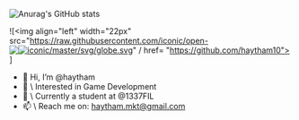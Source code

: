 ![Anurag's GitHub stats](https://github-readme-stats.vercel.app/api?username=haytham10&show_icons=true&theme=tokyonight)

![<img align="left" width="22px" src="https://raw.githubusercontent.com/iconic/open-iconic/master/svg/globe.svg" / href= "https://github.com/haytham10">
<img align="left" src="https://cdn.jsdelivr.net/npm/simple-icons@v3/icons/twitter.svg" href="https://twitter.com/Haytham_mkt"/>
<img align="left" src="https://cdn.jsdelivr.net/npm/simple-icons@v3/icons/linkedin.svg" href= "https://www.linkedin.com/in/haytham-mokhtari-2a4867112/"/>]

- 👋 Hi, I’m @haytham
- 👀 \\ Interested in Game Development
- 🌱 \\ Currently a student at @1337FIL
- 📫 \\ Reach me on: haytham.mkt@gmail.com
